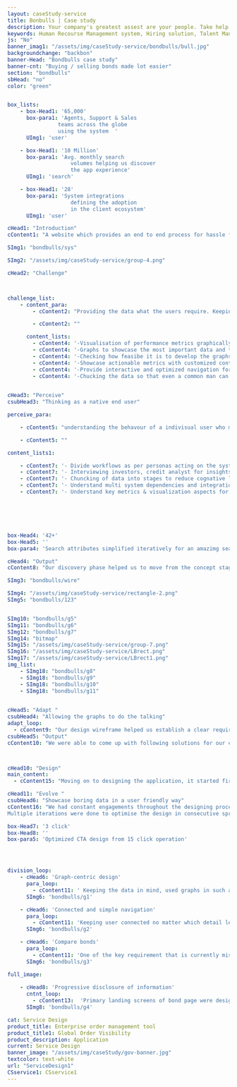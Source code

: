 ```yaml
---
layout: caseStudy-service
title: Bonbulls | Case study
description: Your company's greatest assest are your people. Take help our hiring experts to recruit the best desired talents.
keywords: Human Recourse Management system, Hiring solution, Talent Management Software, Application Tracking System, AI-Enabled, Recruitment Management software, recruitment system, Talent CRM, HR Software, Bangalore, India
js: "No"
banner_imag1: "/assets/img/caseStudy-service/bondbulls/bull.jpg"
backgroundchange: "backbon"
banner-Head: "Bondbulls case study"
banner-cnt: "Buying / selling bonds made lot easier"
section: "bondbulls"
sbHead: "no"
color: "green"


box_lists:
    - box-Head1: '65,000'
      box-para1: 'Agents, Support & Sales 
                teams across the globe 
                using the system  '
      UImg1: 'user'

    - box-Head1: '10 Million'
      box-para1: 'Avg. monthly search
                    volumes helping us discover
                    the app experience'
      UImg1: 'search'

    - box-Head1: '28'
      box-para1: 'System integrations
                    defining the adoption
                    in the client ecosystem'
      UImg1: 'user'

cHead1: "Introduction"
cContent1: "A website which provides an end to end process for hassle free process of buying or selling bonds, complete insights of any bond and companies. Focusing only on what is required for a user to move ahead with bonds."

SImg1: "bondbulls/sys"

SImg2: "/assets/img/caseStudy-service/group-4.png"

cHead2: "Challenge"



challenge_list:
    - content_para:
        - cContent2: "Providing the data what the users require. Keeping this as the key approach for the website design, getting into the shoes of an investor and a credit analyst was the biggest challenge. Find the key data points what is required for the end user to take necessary action."

        - cContent2: ""

      content_lists:
        - cContent4: '-Visualisation of performance metrics graphically in real-time and trickle down every detail parameters for bond analysis and action'
        - cContent4: '-Graphs to showcase the most important data and to make it visually appealing as well as giving the right info to the user with a single glance.'
        - cContent4: '-Checking how feasibe it is to develop the graphs.'
        - cContent4: '-Showcase actionable metrics with customized context when profiling a particular user login.'
        - cContent4: '-Provide interactive and optimized navigation for the users to perform required action and to view only the required data.'
        - cContent4: '-Chucking the data so that even a common man can understand and invest in bonds'
      

cHead3: "Perceive"
csubHead3: "Thinking as a native end user"

perceive_para:

    - cContent5: "understanding the behavour of a indivisual user who might want to invest in bonds and help them in the most optimal way. Talking to end user of different age groups and understanding the investment patterns to find out that there is a information gap from the companies to end investers."

    - cContent5: ""

content_lists1:

    - cContent7: '- Divide workflows as per personas acting on the system'
    - cContent7: '- Interviewing investors, credit analyst for insights on the required data'
    - cContent7: '- Chuncking of data into stages to reduce cognative load'
    - cContent7: '- Understand multi system dependencies and integration of graphs accordingly'
    - cContent7: '- Understand key metrics & visualization aspects for user friendliness'






box-Head4: '42+'
box-Head5: ''
box-para4: 'Search attributes simplified iteratively for an amazimg search experience'

cHead4: "Output"
cContent8: "Our discovery phase helped us to move from the concept stage to visualization. Though the transactions volume were high with multiple user types, we were able to nail the components required for the design iteration stages."

SImg3: "bondbulls/wire"

SImg4: "/assets/img/caseStudy-service/rectangle-2.png"
SImg5: "bondbulls/123"


SImg10: "bondbulls/g5"
SImg11: "bondbulls/g6"
SImg12: "bondbulls/g7"
SImg14: "bitmap"
SImg15: "/assets/img/caseStudy-service/group-7.png"
SImg16: "/assets/img/caseStudy-service/LBrect.png"
SImg17: "/assets/img/caseStudy-service/LBrect1.png"
img_list:
    - SImg18: "bondbulls/g8"
    - SImg18: "bondbulls/g9"
    - SImg18: "bondbulls/g10"
    - SImg18: "bondbulls/g11"
    

cHead5: "Adapt "
csubHead4: "Allowing the graphs to do the talking"
adapt_loop:
  - cContent9: "Our design wireframe helped us establish a clear requirement of data clasification which helped us to go back & forth on the visual ideas with our users. We blended with the tech team and used graphs not just as a means of providing data but as part of design as well."
csubHead5: "Output"
cContent10: "We were able to come up with following solutions for our customers:"



cHead10: "Design"
main_content:
  - cContent15: "Moving on to designing the application, it started first with us having an elaborate mood boarding sessions. We extensively follow the atomic design principle. we created individual components, finalised on the colour, type and layout. Simple light search along with advanced search feature with multiple attributes filter for complex search operations. Workflow orchestration for easy transitions and context switching."

cHead11: "Evolve "
csubHead6: "Showcase boring data in a user friendly way"
cContent16: "We had constant engagements throughout the designing process to take feedback and iterate to create intuitive screens for the website that is high velocity and data intensive yet minimal and visually interesting and fresh.
Multiple iterations were done to optimise the design in consecutive sprints to achieve the clear idea of bondbulls - Buying / selling bonds made lot easier."

box-Head7: '3 click'
box-Head8: ''
box-para5: 'Optimized CTA design from 15 click operation'




division_loop:
    - cHead6: 'Graph-centric design'
      para_loop:
        - cContent11: ' Keeping the data in mind, used graphs in such a way that users can get the information of what users want by just havinf a glance at it. Checking which graphs make more sense contextally as well as how feasibly it is to develop them. Data driven graphs and actionable metrics'
      SImg6: 'bondbulls/g1'

    - cHead6: 'Connected and simple navigation'
      para_loop:
        - cContent11: 'Keeping user connected no matter which detail level page he is in. Section which redirects to similar bonds, issuers other bonds helps user to easily navigate to and forth between bonds.A clear menu items redirecting to all major items in one click.'
      SImg6: 'bondbulls/g2'

    - cHead6: 'Compare bonds'
      para_loop:
        - cContent11: 'One of the key requirement that is currently missing with bond markets is the option to compare between interested similar bonds. Having a compare option between between them helps the user to get easier insights between each.A well-designed feature comparison can increase sales and improve user satisfaction. If we manage to help an indecisive investor in a moment of doubt, before they leave the website or start looking around and guide them skilfully to a sound decision, then we are striving for a better customer experience. Change and select bonds directly from compare page itself so that user need to go back and forth from the compare page.'
      SImg6: 'bondbulls/g3'

full_image:
    
    - cHead8: 'Progressive disclosure of information'
      cntnt_loop:
        - cContent13:  'Primary landing screens of bond page were designed in a way where the user can select individual bonds out of the list and get primary data without the need to go in-detail bond page. We used components such as: drop downs, accordion and filters to bifurcate high level data and to bring right context to the user. '
      SImg8: 'bondbulls/g4'

cat: Service Design
product_title: Enterprise order management tool
product_title1: Global Order Visibility
product_description: Application
current: Service Design
banner_image: "/assets/img/caseStudy/gov-banner.jpg"
textcolor: text-white
url: "ServiceDesign1"
CSservice1: CSservice1
---
```

